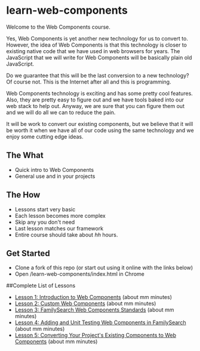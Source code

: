 # learn-web-components

Welcome to the Web Components course.

Yes, Web Components is yet another new technology for us to convert to. However, the idea of Web Components is that this technology is closer to existing native code that we have used in web browsers for years. The JavaScript that we will write for Web Components will be basically plain old JavaScript.

Do we guarantee that this will be the last conversion to a new technology? Of course not. This is the Internet after all and this is programming.

Web Components technology is exciting and has some pretty cool features. Also, they are pretty easy to figure out and we have tools baked into our web stack to help out. Anyway, we are sure that you can figure them out and we will do all we can to reduce the pain.

It will be work to convert our existing components, but we believe that it will be worth it when we have all of our code using the same technology and we enjoy some cutting edge ideas.

## The What
* Quick intro to Web Components
* General use and in your projects

## The How
* Lessons start very basic
* Each lesson becomes more complex
* Skip any you don't need
* Last lesson matches our framework
* Entire course should take about *hh* hours.

## Get Started
* Clone a fork of this repo (or start out using it online with the links below)
* Open /learn-web-components/index.html in Chrome


##Complete List of Lessons
* [Lesson 1: Introduction to Web Components](https://rawgit.com/live-and-learn/learn-web-components/master/index.html?whichLesson=lesson-1 "Lesson 1 about Web Components and an introduction to native Web Components.") (about mm minutes)
* [Lesson 2: Custom Web Components](https://rawgit.com/live-and-learn/learn-web-components/master/index.html?whichLesson=lesson-2 "Lesson 2 about custom web components.") (about mm minutes)
* [Lesson 3: FamilySearch Web Components Standards](https://rawgit.com/live-and-learn/learn-web-components/master/index.html?whichLesson=lesson-3 "Lesson 3 about FamilySearch Web Components Standards.") (about mm minutes)
* [Lesson 4: Adding and Unit Testing Web Components in FamilySearch](https://rawgit.com/live-and-learn/learn-web-components/master/index.html?whichLesson=lesson-4 "Lesson 4 about adding and testing FamilySearch Web Components.") (about mm minutes)
* [Lesson 5: Converting Your Project's Existing Components to Web Components](https://rawgit.com/live-and-learn/learn-web-components/master/index.html?whichLesson=lesson-5 "Lesson 5 about converting your existing components and mentoring others.") (about mm minutes)

